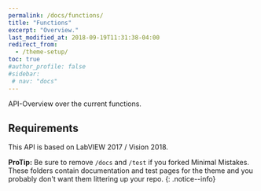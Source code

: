 ```yaml
---
permalink: /docs/functions/
title: "Functions"
excerpt: "Overview."
last_modified_at: 2018-09-19T11:31:38-04:00
redirect_from:
  - /theme-setup/
toc: true
#author_profile: false
#sidebar:
 # nav: "docs"
---
```


API-Overview over the current functions.
## Requirements

This API is based on LabVIEW 2017 / Vision 2018.

[^structure]: See [**Structure** page]({{ "/docs/structure/" | relative_url }}) for a list of theme files and what they do.

**ProTip:** Be sure to remove `/docs` and `/test` if you forked Minimal Mistakes. These folders contain documentation and test pages for the theme and you probably don't want them littering up your repo.
{: .notice--info}
